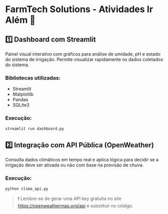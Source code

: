 
# FarmTech Solutions - Atividades Ir Além 🌿

## 1️⃣ Dashboard com Streamlit
Painel visual interativo com gráficos para análise de umidade, pH e estado do sistema de irrigação. Permite visualizar rapidamente os dados coletados do sistema.

### Bibliotecas utilizadas:
- Streamlit
- Matplotlib
- Pandas
- SQLite3

### Execução:
```bash
streamlit run dashboard.py
```

## 2️⃣ Integração com API Pública (OpenWeather)
Consulta dados climáticos em tempo real e aplica lógica para decidir se a irrigação deve ser ativada ou não com base na previsão de chuva.

### Execução:
```bash
python clima_api.py
```

> ❗ Lembre-se de gerar uma API key gratuita no site https://openweathermap.org/api e substituir no código.
